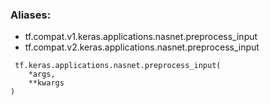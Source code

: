 ### Aliases:
- tf.compat.v1.keras.applications.nasnet.preprocess_input
- tf.compat.v2.keras.applications.nasnet.preprocess_input

```
 tf.keras.applications.nasnet.preprocess_input(
    *args,
    **kwargs
)
```
